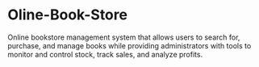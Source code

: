 # Oline-Book-Store
Online bookstore management system that allows users to search for, purchase, 
and manage books while providing administrators with tools to monitor and control stock, track 
sales, and analyze profits.

